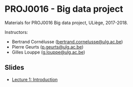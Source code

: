 # PROJ0016 - Big data project

Materials for PROJ0016 Big data project, ULiège, 2017-2018.

Instructors:
- Bertrand Cornélusse ([bertrand.cornelusse@ulg.ac.be](mailto:bertrand.cornelusse@ulg.ac.be))
- Pierre Geurts ([p.geurts@ulg.ac.be](mailto:p.geurts@ulg.ac.be))
- Gilles Louppe ([g.louppe@ulg.ac.be](mailto:g.louppe@ulg.ac.be))

## Slides

- [Lecture 1: Introduction](https://glouppe.github.io/proj0016-big-data-project/?p=lecture1.md)
